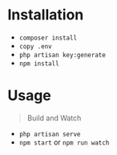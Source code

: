 # Installation
- `composer install`
- `copy .env`
- `php artisan key:generate`
- `npm install`

# Usage
> Build and Watch
- `php artisan serve`
- `npm start` or `npm run watch`
